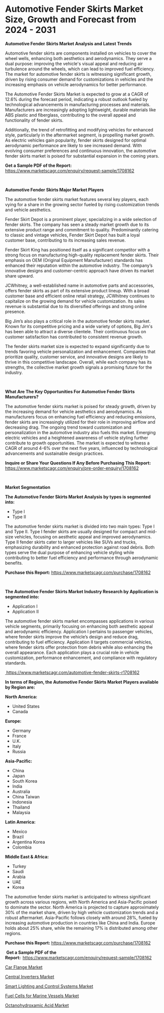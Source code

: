 <p><h1>Automotive Fender Skirts Market Size, Growth and Forecast from 2024 - 2031</h1></p><p><strong>Automotive Fender Skirts Market Analysis and Latest Trends</strong></p>
<p><p>Automotive fender skirts are components installed on vehicles to cover the wheel wells, enhancing both aesthetics and aerodynamics. They serve a dual purpose: improving the vehicle's visual appeal and reducing air turbulence around the wheels, which can lead to improved fuel efficiency. The market for automotive fender skirts is witnessing significant growth, driven by rising consumer demand for customizations in vehicles and the increasing emphasis on vehicle aerodynamics for better performance. </p><p>The Automotive Fender Skirts Market is expected to grow at a CAGR of 12.6% during the forecast period, indicating a robust outlook fueled by technological advancements in manufacturing processes and materials. Manufacturers are increasingly adopting lightweight, durable materials like ABS plastic and fiberglass, contributing to the overall appeal and functionality of fender skirts. </p><p>Additionally, the trend of retrofitting and modifying vehicles for enhanced style, particularly in the aftermarket segment, is propelling market growth. As electric vehicles gain popularity, fender skirts designed for optimal aerodynamic performance are likely to see increased demand. With evolving consumer preferences and continuous innovation, the automotive fender skirts market is poised for substantial expansion in the coming years.</p></p>
<p><strong>Get a Sample PDF of the Report:&nbsp;</strong> <a href="https://www.marketscagr.com/enquiry/request-sample/1708162?utm_campaign=1261&utm_medium=2&utm_source=Github&utm_content=ia&utm_term=07102024&utm_id=automotive-fender-skirts">https://www.marketscagr.com/enquiry/request-sample/1708162</a></p>
<p>&nbsp;</p>
<p><strong>Automotive Fender Skirts Major Market Players</strong></p>
<p><p>The automotive fender skirts market features several key players, each vying for a share in the growing sector fueled by rising customization trends and vehicle aesthetics. </p><p>Fender Skirt Depot is a prominent player, specializing in a wide selection of fender skirts. The company has seen a steady market growth due to its extensive product range and commitment to quality. Predominantly catering to classic and vintage vehicles, Fender Skirt Depot has built a loyal customer base, contributing to its increasing sales revenue.</p><p>Fender Skirt King has positioned itself as a significant competitor with a strong focus on manufacturing high-quality replacement fender skirts. Their emphasis on OEM (Original Equipment Manufacturer) standards has enhanced their reputation within the automotive industry. The company’s innovative designs and customer-centric approach have driven its market share upward.</p><p>JCWhitney, a well-established name in automotive parts and accessories, offers fender skirts as part of its extensive product lineup. With a broad customer base and efficient online retail strategy, JCWhitney continues to capitalize on the growing demand for vehicle customization. Its sales revenue is substantial due to its diversified offerings and strong online presence.</p><p>Big Jim’s also plays a critical role in the automotive fender skirts market. Known for its competitive pricing and a wide variety of options, Big Jim's has been able to attract a diverse clientele. Their continuous focus on customer satisfaction has contributed to consistent revenue growth.</p><p>The fender skirts market size is expected to expand significantly due to trends favoring vehicle personalization and enhancement. Companies that prioritize quality, customer service, and innovative designs are likely to thrive in this competitive landscape. Overall, while each company has its strengths, the collective market growth signals a promising future for the industry.</p></p>
<p>&nbsp;</p>
<p><strong>What Are The Key Opportunities For Automotive Fender Skirts Manufacturers?</strong></p>
<p><p>The automotive fender skirts market is poised for steady growth, driven by the increasing demand for vehicle aesthetics and aerodynamics. As manufacturers focus on enhancing fuel efficiency and reducing emissions, fender skirts are increasingly utilized for their role in improving airflow and decreasing drag. The ongoing trend toward customization and personalization in the automotive industry also fuels this market. Emerging electric vehicles and a heightened awareness of vehicle styling further contribute to growth opportunities. The market is expected to witness a CAGR of around 4-6% over the next five years, influenced by technological advancements and sustainable design practices.</p></p>
<p><strong>Inquire or Share Your Questions If Any Before Purchasing This Report:</strong> <a href="https://www.marketscagr.com/enquiry/pre-order-enquiry/1708162?utm_campaign=1261&utm_medium=2&utm_source=Github&utm_content=ia&utm_term=07102024&utm_id=automotive-fender-skirts">https://www.marketscagr.com/enquiry/pre-order-enquiry/1708162</a></p>
<p>&nbsp;</p>
<p><strong>Market Segmentation</strong></p>
<p><strong>The Automotive Fender Skirts Market Analysis by types is segmented into:</strong></p>
<p><ul><li>Type I</li><li>Type II</li></ul></p>
<p><p>The automotive fender skirts market is divided into two main types: Type I and Type II. Type I fender skirts are usually designed for compact and mid-size vehicles, focusing on aesthetic appeal and improved aerodynamics. Type II fender skirts cater to larger vehicles like SUVs and trucks, emphasizing durability and enhanced protection against road debris. Both types serve the dual purpose of enhancing vehicle styling while contributing to better fuel efficiency and performance through aerodynamic benefits.</p></p>
<p><strong>Purchase this Report:&nbsp;</strong><a href="https://www.marketscagr.com/purchase/1708162?utm_campaign=1261&utm_medium=2&utm_source=Github&utm_content=ia&utm_term=07102024&utm_id=automotive-fender-skirts">https://www.marketscagr.com/purchase/1708162</a></p>
<p>&nbsp;</p>
<p><strong>The Automotive Fender Skirts Market Industry Research by Application is segmented into:</strong></p>
<p><ul><li>Application I</li><li>Application II</li></ul></p>
<p><p>The automotive fender skirts market encompasses applications in various vehicle segments, primarily focusing on enhancing both aesthetic appeal and aerodynamic efficiency. Application I pertains to passenger vehicles, where fender skirts improve the vehicle’s design and reduce drag, contributing to fuel efficiency. Application II targets commercial vehicles, where fender skirts offer protection from debris while also enhancing the overall appearance. Each application plays a crucial role in vehicle customization, performance enhancement, and compliance with regulatory standards.</p></p>
<p><a href="https://www.marketscagr.com/automotive-fender-skirts-r1708162?utm_campaign=1261&utm_medium=2&utm_source=Github&utm_content=ia&utm_term=07102024&utm_id=automotive-fender-skirts">&nbsp;https://www.marketscagr.com/automotive-fender-skirts-r1708162</a></p>
<p><strong>In terms of Region, the Automotive Fender Skirts Market Players available by Region are:</strong></p>
<p>
    <p> <strong> North America: </strong>
        <ul>
            <li>United States</li>
            <li>Canada</li>
        </ul>
        </p> 
    <p> <strong> Europe: </strong>
        <ul>
            <li>Germany</li>
            <li>France</li>
            <li>U.K.</li>
            <li>Italy</li>
            <li>Russia</li>
        </ul>
        </p> 
    <p> <strong> Asia-Pacific: </strong>
        <ul>
            <li>China</li>
            <li>Japan</li>
            <li>South Korea</li>
            <li>India</li>
            <li>Australia</li>
            <li>China Taiwan</li>
            <li>Indonesia</li>
            <li>Thailand</li>
            <li>Malaysia</li>
        </ul>
        </p> 
    <p> <strong> Latin America: </strong>
        <ul>
            <li>Mexico</li>
            <li>Brazil</li>
            <li>Argentina Korea</li>
            <li>Colombia</li>
        </ul>
        </p> 
    <p> <strong> Middle East & Africa: </strong>
        <ul>
            <li>Turkey</li>
            <li>Saudi</li>
            <li>Arabia</li>
            <li>UAE</li>
            <li>Korea</li>
        </ul>
    </p>
    </p>
<p><p>The automotive fender skirts market is anticipated to witness significant growth across various regions, with North America and Asia-Pacific poised to dominate the sector. North America is projected to capture approximately 30% of the market share, driven by high vehicle customization trends and a robust aftermarket. Asia-Pacific follows closely with around 28%, fueled by increasing automotive production in countries like China and India. Europe holds about 25% share, while the remaining 17% is distributed among other regions.</p></p>
<p><strong>Purchase this Report: </strong><a href="https://www.marketscagr.com/purchase/1708162?utm_campaign=1261&utm_medium=2&utm_source=Github&utm_content=ia&utm_term=07102024&utm_id=automotive-fender-skirts">https://www.marketscagr.com/purchase/1708162</a></p>
<p>&nbsp;<strong>Get a Sample PDF of the Report:&nbsp;&nbsp;</strong><a href="https://www.marketscagr.com/enquiry/request-sample/1708162?utm_campaign=1261&utm_medium=2&utm_source=Github&utm_content=ia&utm_term=07102024&utm_id=automotive-fender-skirts">https://www.marketscagr.com/enquiry/request-sample/1708162</a></p>
<p><strong></strong></p>
<p><p><a href="https://github.com/tamvrosiya/Market-Research-Report-List-6/blob/main/car-flange-market.md?utm_campaign=1261&utm_medium=2&utm_source=Github&utm_content=ia&utm_term=07102024&utm_id=automotive-fender-skirts">Car Flange Market</a></p><p><a href="https://issuu.com/reportprime-2/docs/central-inverters-market-size-2030._09ef61d3ec8b7b?utm_campaign=1261&utm_medium=2&utm_source=Github&utm_content=ia&utm_term=07102024&utm_id=automotive-fender-skirts">Central Inverters Market</a></p><p><a href="https://www.linkedin.com/pulse/smart-lighting-control-systems-market-trends-insights-type-54vnf?utm_campaign=1261&utm_medium=2&utm_source=Github&utm_content=ia&utm_term=07102024&utm_id=automotive-fender-skirts">Smart Lighting and Control Systems Market</a></p><p><a href="https://issuu.com/reportprime-2/docs/fuel-cells-for-marine-vessels-marke_fc8435b8fe1f6f?utm_campaign=1261&utm_medium=2&utm_source=Github&utm_content=ia&utm_term=07102024&utm_id=automotive-fender-skirts">Fuel Cells for Marine Vessels Market</a></p><p><a href="https://www.linkedin.com/pulse/octanohydroxamic-acid-industry-insights-report-analyzing-x2l4e?utm_campaign=1261&utm_medium=2&utm_source=Github&utm_content=ia&utm_term=07102024&utm_id=automotive-fender-skirts">Octanohydroxamic Acid Market</a></p></p>